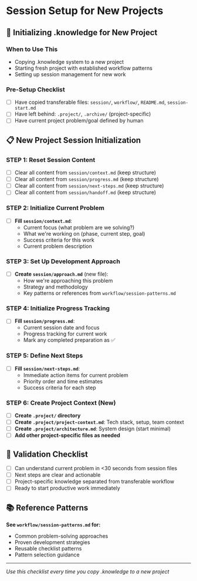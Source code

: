 # Session Setup for New Projects

## 🚀 Initializing .knowledge for New Project

### When to Use This
- Copying .knowledge system to a new project
- Starting fresh project with established workflow patterns
- Setting up session management for new work

### Pre-Setup Checklist
- [ ] Have copied transferable files: `session/`, `workflow/`, `README.md`, `session-start.md`
- [ ] Have left behind: `.project/`, `.archive/` (project-specific)
- [ ] Have current project problem/goal defined by human

## 📋 New Project Session Initialization

### STEP 1: Reset Session Content
- [ ] Clear all content from `session/context.md` (keep structure)
- [ ] Clear all content from `session/progress.md` (keep structure)  
- [ ] Clear all content from `session/next-steps.md` (keep structure)
- [ ] Clear all content from `session/handoff.md` (keep structure)

### STEP 2: Initialize Current Problem
- [ ] **Fill `session/context.md`**:
  - Current focus (what problem are we solving?)
  - What we're working on (phase, current step, goal)
  - Success criteria for this work
  - Current problem description

### STEP 3: Set Up Development Approach  
- [ ] **Create `session/approach.md`** (new file):
  - How we're approaching this problem
  - Strategy and methodology
  - Key patterns or references from `workflow/session-patterns.md`

### STEP 4: Initialize Progress Tracking
- [ ] **Fill `session/progress.md`**:
  - Current session date and focus
  - Progress tracking for current work
  - Mark any completed preparation as ✅

### STEP 5: Define Next Steps
- [ ] **Fill `session/next-steps.md`**:
  - Immediate action items for current problem
  - Priority order and time estimates
  - Success criteria for each step

### STEP 6: Create Project Context (New)
- [ ] **Create `.project/` directory**
- [ ] **Create `.project/project-context.md`**: Tech stack, setup, team context
- [ ] **Create `.project/architecture.md`**: System design (start minimal)
- [ ] **Add other project-specific files as needed**

## 🎯 Validation Checklist
- [ ] Can understand current problem in <30 seconds from session files
- [ ] Next steps are clear and actionable
- [ ] Project-specific knowledge separated from transferable workflow
- [ ] Ready to start productive work immediately

## 📚 Reference Patterns
**See `workflow/session-patterns.md` for:**
- Common problem-solving approaches
- Proven development strategies  
- Reusable checklist patterns
- Pattern selection guidance

---
*Use this checklist every time you copy .knowledge to a new project*
